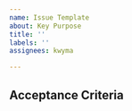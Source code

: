 ```yaml
---
name: Issue Template
about: Key Purpose
title: ''
labels: ''
assignees: kwyma

---
```


## Acceptance Criteria
